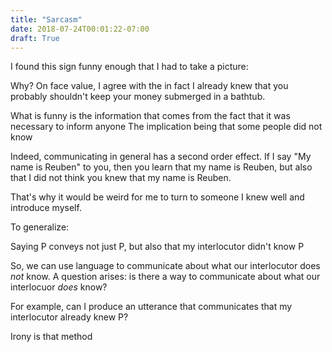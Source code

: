 ```yaml
---
title: "Sarcasm"
date: 2018-07-24T00:01:22-07:00
draft: True
---
```


I found this sign funny enough that I had to take a picture:

Why? On face value, I agree with the
    in fact I already knew that you probably shouldn't keep your money submerged in a bathtub.

What is funny is the information that comes from the fact that it was necessary to inform anyone
    The implication being that some people did not know

Indeed, communicating in general has a second order effect. If I say "My name is Reuben" to you, then you learn that my name is Reuben, but also that I did not think you knew that my name is Reuben.

That's why it would be weird for me to turn to someone I knew well and introduce myself.

To generalize:

Saying P conveys not just P, but also that my interlocutor didn't know P

So, we can use language to communicate about what our interlocutor does *not* know. A question arises: is there a way to communicate about what our interlocuor *does* know?

For example, can I produce an utterance that communicates that my interlocutor already knew P?

Irony is that method
